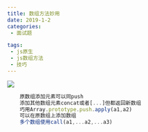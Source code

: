 ```yaml
---
title: 数组方法妙用
date: 2019-1-2
categories:
 - 面试题

tags:
 - js原生
 - js数组方法
 - 技巧
---
```

![](https://cdn.jsdelivr.net/gh/levidc/blogImg/img/2.jpg)

<!-- more -->
```js
    原数组添加元素可以同push
    添加其他数组元素concat或者[...]但都返回新数组
    巧用Array.prototype.push.apply(a1,a2)
    可以在原数组上添加数组
    多个数组使用call(a1,...a2,...a3)
```

